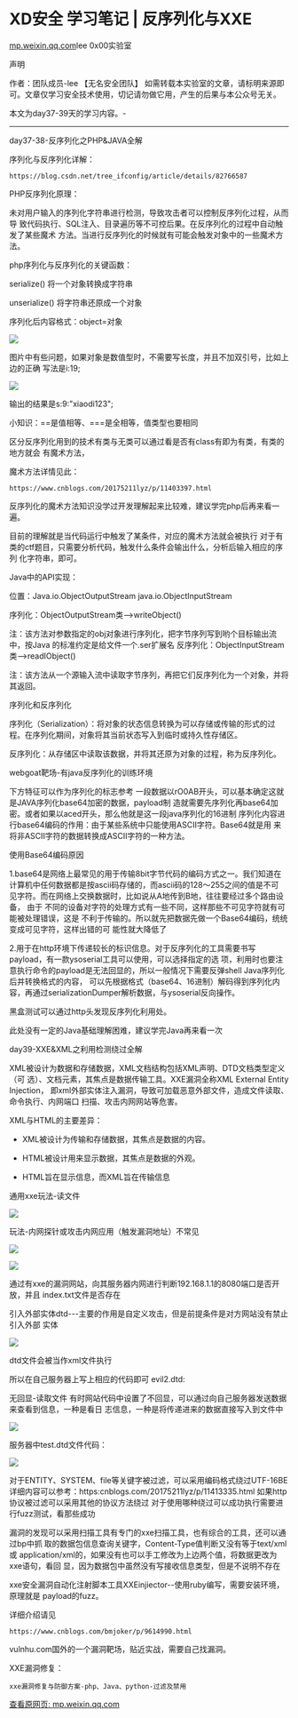 # XD安全 学习笔记 | 反序列化与XXE

[mp.weixin.qq.com](http://mp.weixin.qq.com/s?__biz=Mzg5MDY2MTUyMA==&mid=2247485028&idx=2&sn=b1df5d2a12019eab5ca26ae89048455a&chksm=cfd8799bf8aff08dcd83df3d19148bdb1079688ad7a95de86b764a4a5323eb78ec634a08da43&mpshare=1&scene=1&srcid=08040Kv8iQFveXE3SolsIHLm&sharer_sharetime=1659544834123&sharer_shareid=c75c93b84e50ea6bcab5077411998942#rd)lee 0x00实验室

声明

作者：团队成员-lee 【无名安全团队】 如需转载本实验室的文章，请标明来源即可。文章仅学习安全技术使用，切记请勿做它用，产生的后果与本公众号无关。

本文为day37-39天的学习内容。-

* * *

day37-38-反序列化之PHP&JAVA全解

序列化与反序列化详解：

    https://blog.csdn.net/tree_ifconfig/article/details/82766587

PHP反序列化原理：

未对用户输入的序列化字符串进行检测，导致攻击者可以控制反序列化过程，从而导 致代码执行、SQL注入、目录遍历等不可控后果。在反序列化的过程中自动触发了某些魔术 方法。当进行反序列化的时候就有可能会触发对象中的一些魔术方法。

php序列化与反序列化的关键函数：

serialize() 将一个对象转换成字符串

unserialize() 将字符串还原成一个对象

序列化后内容格式：object=对象

![](https://cubox.pro/c/filters:no_upscale()?imageUrl=https%3A%2F%2Fmmbiz.qpic.cn%2Fmmbiz_png%2FcbYIBjX6JJicnziceLhxypNgCgjEMpr0xaZ110v5CvxbzIMTdXbVl5vgCiaRiaGDF4Wvs7nk2nKe6eGQoXG4xicTcPQ%2F640%3Fwx_fmt%3Dpng)

图片中有些问题，如果对象是数值型时，不需要写长度，并且不加双引号，比如上边的正确 写法是i:19;

![](https://cubox.pro/c/filters:no_upscale()?imageUrl=https%3A%2F%2Fmmbiz.qpic.cn%2Fmmbiz_png%2FcbYIBjX6JJicnziceLhxypNgCgjEMpr0xacStnEKtpx5EZ25AA3u6l45REbkaFFuEE1NOtib15K6Gkg6BBm8h5gHw%2F640%3Fwx_fmt%3Dpng)

输出的结果是s:9:"xiaodi123";

小知识：==是值相等、===是全相等，值类型也要相同

区分反序列化用到的技术有类与无类可以通过看是否有class有即为有类，有类的地方就会 有魔术方法，

魔术方法详情见此：

    https://www.cnblogs.com/20175211lyz/p/11403397.html

反序列化的魔术方法知识没学过开发理解起来比较难，建议学完php后再来看一遍。

目前的理解就是当代码运行中触发了某条件，对应的魔术方法就会被执行 对于有类的ctf题目，只需要分析代码，触发什么条件会输出什么，分析后输入相应的序列 化字符串，即可。

Java中的API实现：

位置：Java.io.ObjectOutputStream java.io.ObjectInputStream

序列化：ObjectOutputStream类-->writeObject()

注：该方法对参数指定的obj对象进行序列化，把字节序列写到哟个目标输出流中，按Java 的标准约定是给文件一个.ser扩展名 反序列化：ObjectInputStream类-->readIObject()

注：该方法从一个源输入流中读取字节序列，再把它们反序列化为一个对象，并将其返回。

序列化和反序列化

序列化（Serialization）：将对象的状态信息转换为可以存储或传输的形式的过程。在序列化期间，对象将其当前状态写入到临时或持久性存储区。

反序列化：从存储区中读取该数据，并将其还原为对象的过程，称为反序列化。

webgoat靶场-有java反序列化的训练环境

下方特征可以作为序列化的标志参考 一段数据以rO0AB开头，可以基本确定这就是JAVA序列化base64加密的数据，payload制 造就需要先序列化再base64加密。或者如果以aced开头，那么他就是这一段java序列化的16进制 序列化内容进行base64编码的作用：由于某些系统中只能使用ASCII字符。Base64就是用 来将非ASCII字符的数据转换成ASCII字符的一种方法。

使用Base64编码原因

1.base64是网络上最常见的用于传输8bit字节代码的编码方式之一。我们知道在计算机中任何数据都是按ascii码存储的，而ascii码的128～255之间的值是不可 见字符。而在网络上交换数据时，比如说从A地传到B地，往往要经过多个路由设备， 由于 不同的设备对字符的处理方式有一些不同，这样那些不可见字符就有可能被处理错误，这是 不利于传输的。所以就先把数据先做一个Base64编码，统统变成可见字符，这样出错的可 能性就大降低了

2.用于在http环境下传递较长的标识信息。对于反序列化的工具需要书写payload，有一款ysoserial工具可以使用，可以选择指定的选 项，利用时也要注意执行命令的payload是无法回显的，所以一般情况下需要反弹shell Java序列化后并转换格式的内容， 可以先根据格式（base64、16进制）解码得到序列化内 容，再通过serializationDumper解析数据，与ysoserial反向操作。

黑盒测试可以通过http头发现反序列化利用处。

此处没有一定的Java基础理解困难，建议学完Java再来看一次

day39-XXE&XML之利用检测绕过全解

XML被设计为数据和存储数据，XML文档结构包括XML声明、DTD文档类型定义（可 选）、文档元素，其焦点是数据传输工具。XXE漏洞全称XML External Entity Injection， 即xml外部实体注入漏洞，导致可加载恶意外部文件，造成文件读取、命令执行、内网端口 扫描、攻击内网网站等危害。

XML与HTML的主要差异：

*   XML被设计为传输和存储数据，其焦点是数据的内容。
    
*   HTML被设计用来显示数据，其焦点是数据的外观。
    
*   HTML旨在显示信息，而XML旨在传输信息
    

通用xxe玩法-读文件

![](https://cubox.pro/c/filters:no_upscale()?imageUrl=https%3A%2F%2Fmmbiz.qpic.cn%2Fmmbiz_png%2FcbYIBjX6JJicnziceLhxypNgCgjEMpr0xaibn7WiccQl2vUyaLGicalk48kHuX9oRTUkOHDHxyBRNMAoL1icuTmFjajw%2F640%3Fwx_fmt%3Dpng)

玩法-内网探针或攻击内网应用（触发漏洞地址）不常见

![](https://cubox.pro/c/filters:no_upscale()?imageUrl=https%3A%2F%2Fmmbiz.qpic.cn%2Fmmbiz_png%2FcbYIBjX6JJicnziceLhxypNgCgjEMpr0xay2icUAyZxVK63DsSATuZiaVP6mRP3dLXo9YxouAMMmrNlyFnYTOic1EbA%2F640%3Fwx_fmt%3Dpng)

![](https://cubox.pro/c/filters:no_upscale()?imageUrl=https%3A%2F%2Fmmbiz.qpic.cn%2Fmmbiz_png%2FcbYIBjX6JJicnziceLhxypNgCgjEMpr0xa2duN0MCgIg43oIvo7CiccBkPYwt77aAIPyv6HZibvw5EkxJtl40miapqA%2F640%3Fwx_fmt%3Dpng)

通过有xxe的漏洞网站，向其服务器内网进行判断192.168.1.1的8080端口是否开放，并且 index.txt文件是否存在

引入外部实体dtd---主要的作用是自定义攻击，但是前提条件是对方网站没有禁止引入外部 实体

![](https://cubox.pro/c/filters:no_upscale()?imageUrl=https%3A%2F%2Fmmbiz.qpic.cn%2Fmmbiz_png%2FcbYIBjX6JJicnziceLhxypNgCgjEMpr0xacUOKRsGibricLBxt9viatU004tSAtYicHbc02aGfqw03gicVFlYJbA5odKQ%2F640%3Fwx_fmt%3Dpng)

dtd文件会被当作xml文件执行

所以在自己服务器上写上相应的代码即可 evil2.dtd: <!ENTITY send SYSTEM "file:///d:/test.txt">

无回显-读取文件 有时网站代码中设置了不回显，可以通过向自己服务器发送数据来查看到信息，一种是看日 志信息，一种是将传递进来的数据直接写入到文件中

![](https://cubox.pro/c/filters:no_upscale()?imageUrl=https%3A%2F%2Fmmbiz.qpic.cn%2Fmmbiz_png%2FcbYIBjX6JJicnziceLhxypNgCgjEMpr0xalQlARuibTqIgNuyibnKFf6qjbWXf7icewexYDOK5yVxPicDCJcQQMWib4vg%2F640%3Fwx_fmt%3Dpng)

服务器中test.dtd文件代码：

![](https://cubox.pro/c/filters:no_upscale()?imageUrl=https%3A%2F%2Fmmbiz.qpic.cn%2Fmmbiz_png%2FcbYIBjX6JJicnziceLhxypNgCgjEMpr0xaxicjegVxMQ0wibZfl39nH5sS9AZAhGUb4dUbLm3ibcWfwbcfa7Tu3Tsaw%2F640%3Fwx_fmt%3Dpng)

对于ENTITY、SYSTEM、file等关键字被过滤，可以采用编码格式绕过UTF-16BE 详细内容可以参考：https:cnblogs.com/20175211lyz/p/11413335.html 如果http协议被过滤可以采用其他的协议方法绕过 对于使用哪种绕过可以成功执行需要进行fuzz测试，看那些成功

漏洞的发现可以采用扫描工具有专门的xxe扫描工具，也有综合的工具，还可以通过bp中抓 取的数据包信息查询关键字，Content-Type值判断又没有等于text/xml 或 application/xml的，如果没有也可以手工修改为上边两个值，将数据更改为xxe语句，看回 显，因为数据包中虽然没有写接收信息类型，但是不说明不存在

xxe安全漏洞自动化注射脚本工具XXEinjiector--使用ruby编写，需要安装环境，原理就是 payload的fuzz。

详细介绍请见

    https://www.cnblogs.com/bmjoker/p/9614990.html

vulnhu.com国外的一个漏洞靶场，贴近实战，需要自己找漏洞。

XXE漏洞修复：

    xxe漏洞修复与防御方案-php、Java、python-过滤及禁用 

[查看原网页: mp.weixin.qq.com](http://mp.weixin.qq.com/s?__biz=Mzg5MDY2MTUyMA==&mid=2247485028&idx=2&sn=b1df5d2a12019eab5ca26ae89048455a&chksm=cfd8799bf8aff08dcd83df3d19148bdb1079688ad7a95de86b764a4a5323eb78ec634a08da43&mpshare=1&scene=1&srcid=08040Kv8iQFveXE3SolsIHLm&sharer_sharetime=1659544834123&sharer_shareid=c75c93b84e50ea6bcab5077411998942#rd)